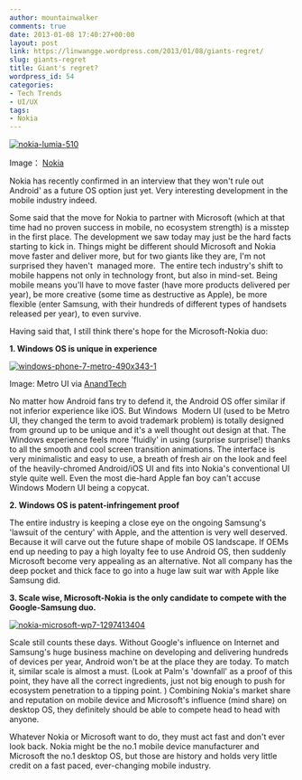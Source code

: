 ```yaml
---
author: mountainwalker
comments: true
date: 2013-01-08 17:40:27+00:00
layout: post
link: https://linwangge.wordpress.com/2013/01/08/giants-regret/
slug: giants-regret
title: Giant's regret?
wordpress_id: 54
categories:
- Tech Trends
- UI/UX
tags:
- Nokia
---
```


[![nokia-lumia-510](http://linwangge.files.wordpress.com/2013/01/nokia-lumia-510.png)](http://linwangge.files.wordpress.com/2013/01/nokia-lumia-510.png)

Image： [Nokia](http://conversations.nokia.com/2012/10/23/nokia-lumia-510-our-most-affordable-lumia-yet/)

Nokia has recently confirmed in an interview that they won't rule out Android' as a future OS option just yet. Very interesting development in the mobile industry indeed.

Some said that the move for Nokia to partner with Microsoft (which at that time had no proven success in mobile, no ecosystem strength) is a misstep in the first place. The development we saw today may just be the hard facts starting to kick in. Things might be different should Microsoft and Nokia move faster and deliver more, but for two giants like they are, I'm not surprised they haven't  managed more.  The entire tech industry's shift to mobile happens not only in technology front, but also in mind-set. Being mobile means you'll have to move faster (have more products delivered per year), be more creative (some time as destructive as Apple), be more flexible (enter Samsung, with their hundreds of different types of handsets released per year), to even survive.

Having said that, I still think there's hope for the Microsoft-Nokia duo:

**1. Windows OS is unique in experience**

[![windows-phone-7-metro-490x343-1](http://linwangge.files.wordpress.com/2013/01/windows-phone-7-metro-490x343-1.jpg)](http://linwangge.files.wordpress.com/2013/01/windows-phone-7-metro-490x343-1.jpg)

Image: Metro UI via [AnandTech](http://www.anandtech.com/print/2969)

No matter how Android fans try to defend it, the Android OS offer similar if not inferior experience like iOS. But Windows  Modern UI (used to be Metro UI, they changed the term to avoid trademark problem) is totally designed from ground up to be unique and it's a well thought out design at that. The Windows experience feels more 'fluidly' in using (surprise surprise!) thanks to all the smooth and cool screen transition animations. The interface is very minimalistic and easy to use, a breath of fresh air on the look and feel of the heavily-chromed Android/iOS UI and fits into Nokia's conventional UI style quite well. Even the most die-hard Apple fan boy can't accuse Windows Modern UI being a copycat.

**2. Windows OS is patent-infringement proof**

The entire industry is keeping a close eye on the ongoing Samsung's 'lawsuit of the century' with Apple, and the attention is very well deserved. Because it will carve out the future shape of mobile OS landscape. If OEMs end up needing to pay a high loyalty fee to use Android OS, then suddenly Microsoft become very appealing as an alternative. Not all company has the deep pocket and thick face to go into a huge law suit war with Apple like Samsung did.

**3. Scale wise, Microsoft-Nokia is the only candidate to compete with the Google-Samsung duo.**

[![nokia-microsoft-wp7-1297413404](http://linwangge.files.wordpress.com/2013/01/nokia-microsoft-wp7-1297413404.jpg)](http://linwangge.files.wordpress.com/2013/01/nokia-microsoft-wp7-1297413404.jpg)

Scale still counts these days. Without Google's influence on Internet and Samsung's huge business machine on developing and delivering hundreds of devices per year, Android won't be at the place they are today. To match it, similar scale is almost a must. (Look at Palm's 'downfall' as a proof of this point, they have all the correct ingredients, just not big enough to push for ecosystem penetration to a tipping point. ) Combining Nokia's market share and reputation on mobile device and Microsoft's influence (mind share) on desktop OS, they definitely should be able to compete head to head with anyone.

Whatever Nokia or Microsoft want to do, they must act fast and don't ever look back. Nokia might be the no.1 mobile device manufacturer and Microsoft the no.1 desktop OS, but those are history and holds very little credit on a fast paced, ever-changing mobile industry.

